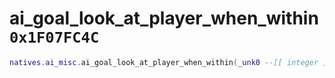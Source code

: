 # ai_goal_look_at_player_when_within `0x1F07FC4C`

```lua
natives.ai_misc.ai_goal_look_at_player_when_within(_unk0 --[[ integer ]], _unk1 --[[ integer ]])
```